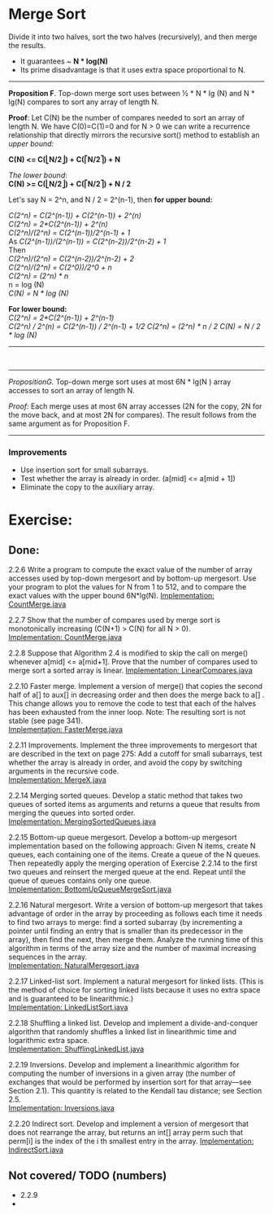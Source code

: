 # Merge Sort

Divide it into two halves, sort the two halves (recursively),
and then merge the results.

- It guarantees ~ **N * log(N)**
- Its prime disadvantage is that it uses extra space proportional to N.

___
__Proposition F__. Top-down merge sort uses between 1⁄2 * N * lg (N) and
N * lg(N) compares to sort any array of length N.

__Proof__: Let C(N) be the number of compares needed to sort an array of length N.
We have C(0)=C(1)=0 and for N > 0 we can write a recurrence relationship that
directly mirrors the recursive sort() method to establish an
_upper bound:_

**C(N) <= C(⎣N/2⎦) + C(⎡N/2⎤) + N**

_The lower bound_:  
**C(N) >= C(⎣N/2⎦) + C(⎡N/2⎤) + N / 2**

Let's say N = 2^n, and N / 2 = 2^(n-1), then **for upper bound:**

_C(2^n) = C(2^(n-1)) + C(2^(n-1)) + 2^(n)_   
_C(2^n) = 2*C(2^(n-1)) + 2^(n)_  
_C(2^n)/(2^n) = C(2^(n-1))/2^(n-1) + 1_  
As _C(2^(n-1))/(2^(n-1)) = C(2^(n-2))/2^(n-2) + 1_  
Then  
_C(2^n)/(2^n) = C(2^(n-2))/2^(n-2) + 2_  
_C(2^n)/(2^n) = C(2^0))/2^0 + n_  
_C(2^n) = (2^n) * n_  
n = log (N)  
_C(N) = N * log (N)_

**For lower bound:**  
_C(2^n) = 2*C(2^(n-1)) + 2^(n-1)_  
_C(2^n) / 2^(n) = C(2^(n-1)) / 2^(n-1) + 1/2_
_C(2^n) = (2^n) * n / 2_
_C(N) = N / 2 * log (N)_
***

<br/>

---
_PropositionG._ Top-down merge sort uses at most 6N * lg(N )
array accesses to sort an array of length N.

_Proof:_ Each merge uses at most 6N array accesses
(2N for the copy, 2N for the move back, and at most 2N for compares).
The result follows from the same argument as for Proposition F.
***

### Improvements

- Use insertion sort for small subarrays.
- Test whether the array is already in order. (a[mid] <= a[mid + 1])
- Eliminate the copy to the auxiliary array.

# Exercise:

## Done:

2.2.6 Write a program to compute the exact value of the number of array accesses used by
top-down mergesort and by bottom-up mergesort.
Use your program to plot the values for N from 1 to 512, and to compare the exact values
with the upper bound 6N*lg(N).
[Implementation: CountMerge.java](./exercises/CountMerge.java)

2.2.7 Show that the number of compares used by merge sort is monotonically increasing
(C(N+1) > C(N) for all N > 0).  
[Implementation: CountMerge.java](./exercises/CountMerge.java)

2.2.8 Suppose that Algorithm 2.4 is modified to skip the call on merge() whenever a[mid] <= a[mid+1].
Prove that the number of compares used to merge sort a sorted array is linear.
[Implementation: LinearCompares.java](./exercises/LinearCompares.java)

2.2.10 Faster merge. Implement a version of merge() that copies the second half of
a[] to aux[] in decreasing order and then does the merge back to a[] .
This change allows you to remove the code to test that each of the halves
has been exhausted from the inner loop.
Note: The resulting sort is not stable (see page 341).      
[Implementation: FasterMerge.java](./creative/FasterMerge.java)

2.2.11 Improvements.
Implement the three improvements to mergesort that are described in the text on page 275:
Add a cutoff for small subarrays, test whether the array is already in order, and avoid
the copy by switching arguments in the recursive code.  
[Implementation: MergeX.java](./creative/MergeX.java)

2.2.14 Merging sorted queues. Develop a static method that takes two queues of sorted
items as arguments and returns a queue that results from merging the queues into
sorted order.  
[Implementation: MergingSortedQueues.java](./creative/MergingSortedQueues.java)

2.2.15 Bottom-up queue mergesort.
Develop a bottom-up mergesort implementation based on the following approach:
Given N items, create N queues, each containing one of the items. Create a queue of the N queues.
Then repeatedly apply the merging operation of Exercise 2.2.14 to the first two queues and
reinsert the merged queue at the end. Repeat until the queue of queues contains only one queue.  
[Implementation: BottomUpQueueMergeSort.java](./creative/BottomUpQueueMergeSort.java)

2.2.16 Natural mergesort. Write a version of bottom-up mergesort that takes advantage of order
in the array by proceeding as follows each time it needs to find two arrays to merge:
find a sorted subarray (by incrementing a pointer until finding an entry that is smaller than
its predecessor in the array), then find the next, then merge them.
Analyze the running time of this algorithm in terms of the array size and the number of
maximal increasing sequences in the array.  
[Implementation: NaturalMergesort.java](./creative/NaturalMergesort.java)

2.2.17 Linked-list sort. Implement a natural mergesort for linked lists. (This is the
method of choice for sorting linked lists because it uses no extra space and is guaranteed
to be linearithmic.)  
[Implementation: LinkedListSort.java](./creative/LinkedListSort.java)

2.2.18 Shuffling a linked list. Develop and implement a divide-and-conquer
algorithm that randomly shuffles a linked list in linearithmic time and
logarithmic extra space.  
[Implementation: ShufflingLinkedList.java](./creative/ShufflingLinkedList.java)

2.2.19 Inversions. Develop and implement a linearithmic algorithm for computing
the number of inversions in a given array (the number of exchanges that would be
performed by insertion sort for that array—see Section 2.1). This quantity is related
to the Kendall tau distance; see Section 2.5.  
[Implementation: Inversions.java](./creative/Inversions.java)

2.2.20 Indirect sort. Develop and implement a version of mergesort that does not rearrange
the array, but returns an int[] array perm such that perm[i] is the index of the
i th smallest entry in the array.
[Implementation: IndirectSort.java](./creative/IndirectSort.java)

## Not covered/ TODO (numbers)

- 2.2.9
- 